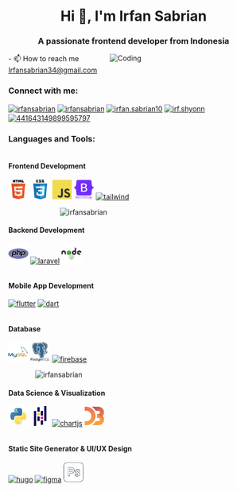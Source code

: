 <h1 align="center">Hi 👋, I'm Irfan Sabrian</h1>
<h3 align="center">A passionate frontend developer from Indonesia</h3>
<img align="right" alt="Coding" width="300" style="border-bottom: none;" src="https://i.redd.it/1d11s820dgm91.gif">
- 📫 How to reach me <a href="mailto:Irfansabrian34@gmail.com">Irfansabrian34@gmail.com</a>
    <h3 align="left">Connect with me:</h3>
    <p align="left">
        <a href="https://linkedin.com/in/irfan-sabrian-199804309" target="blank"><img align="center" src="https://raw.githubusercontent.com/rahuldkjain/github-profile-readme-generator/master/src/images/icons/Social/linked-in-alt.svg" alt="irfansabrian" height="30" width="40" /></a>
        <a href="https://codesandbox.com/irfansabrian" target="blank"><img align="center" src="https://raw.githubusercontent.com/rahuldkjain/github-profile-readme-generator/master/src/images/icons/Social/codesandbox.svg" alt="irfansabrian" height="30" width="40" /></a>
        <a href="https://fb.com/irfan.sabrian10" target="blank"><img align="center" src="https://raw.githubusercontent.com/rahuldkjain/github-profile-readme-generator/master/src/images/icons/Social/facebook.svg" alt="irfan.sabrian10" height="30" width="40" /></a>
        <a href="https://instagram.com/irf.shyonn" target="blank"><img align="center" src="https://raw.githubusercontent.com/rahuldkjain/github-profile-readme-generator/master/src/images/icons/Social/instagram.svg" alt="irf.shyonn" height="30" width="40" /></a>
        <a href="https://discord.gg/441643149899595797" target="blank"><img align="center" src="https://raw.githubusercontent.com/rahuldkjain/github-profile-readme-generator/master/src/images/icons/Social/discord.svg" alt="441643149899595797" height="30" width="40" /></a>
    </p>
    <h3 align="left">Languages and Tools:</h3>
    <div align="left" width="100%">
        <div style="display: inline-block; width: 50%; vertical-align: top;">
            <h4>Frontend Development</h4>
            <p>
                <a href="https://www.w3.org/html/" target="_blank" rel="noreferrer"><img src="https://raw.githubusercontent.com/devicons/devicon/master/icons/html5/html5-original-wordmark.svg" alt="html5" width="40" height="40"/></a>
                <a href="https://www.w3schools.com/css/" target="_blank" rel="noreferrer"><img src="https://raw.githubusercontent.com/devicons/devicon/master/icons/css3/css3-original-wordmark.svg" alt="css3" width="40" height="40"/></a>
                <a href="https://developer.mozilla.org/en-US/docs/Web/JavaScript" target="_blank" rel="noreferrer"><img src="https://raw.githubusercontent.com/devicons/devicon/master/icons/javascript/javascript-original.svg" alt="javascript" width="40" height="40"/></a>
                <a href="https://getbootstrap.com" target="_blank" rel="noreferrer"><img src="https://raw.githubusercontent.com/devicons/devicon/master/icons/bootstrap/bootstrap-plain-wordmark.svg" alt="bootstrap" width="40" height="40"/></a>
                <a href="https://tailwindcss.com/" target="_blank" rel="noreferrer"><img src="https://www.vectorlogo.zone/logos/tailwindcss/tailwindcss-icon.svg" alt="tailwind" width="40" height="40"/></a>
            </p>
        </div>
        <img align="right" width="400" style="border-bottom: none;" src="https://github-readme-stats.vercel.app/api/top-langs?username=irfansabrian&show_icons=true&locale=en&layout=compact" alt="irfansabrian">
        <div style="display: inline-block; width: 50%; vertical-align: top;">
            <h4>Backend Development</h4>
            <p>
                <a href="https://www.php.net" target="_blank" rel="noreferrer"><img src="https://raw.githubusercontent.com/devicons/devicon/master/icons/php/php-original.svg" alt="php" width="40" height="40"/></a>
                <a href="https://laravel.com/" target="_blank" rel="noreferrer"><img src="https://laravel.com/img/logomark.min.svg" alt="laravel" width="40" height="40"/></a>
                <a href="https://nodejs.org" target="_blank" rel="noreferrer"><img src="https://raw.githubusercontent.com/devicons/devicon/master/icons/nodejs/nodejs-original-wordmark.svg" alt="nodejs" width="40" height="40"/></a>
            </p>
        </div>
    </div>
    <div align="left" width="100%">
        <div style="display: inline-block; width: 50%; vertical-align: top;">
            <h4>Mobile App Development</h4>
            <p>
                <a href="https://flutter.dev" target="_blank" rel="noreferrer"><img src="https://www.vectorlogo.zone/logos/flutterio/flutterio-icon.svg" alt="flutter" width="40" height="40"/></a>
                <a href="https://dart.dev" target="_blank" rel="noreferrer"><img src="https://www.vectorlogo.zone/logos/dartlang/dartlang-icon.svg" alt="dart" width="40" height="40"/></a>
            </p>
        </div>
        <div style="display: inline-block; width: 50%; vertical-align: top;">
            <h4>Database</h4>
            <p>
                <a href="https://www.mysql.com/" target="_blank" rel="noreferrer"><img src="https://raw.githubusercontent.com/devicons/devicon/master/icons/mysql/mysql-original-wordmark.svg" alt="mysql" width="40" height="40"/></a>
                <a href="https://www.postgresql.org" target="_blank" rel="noreferrer"><img src="https://raw.githubusercontent.com/devicons/devicon/master/icons/postgresql/postgresql-original-wordmark.svg" alt="postgresql" width="40" height="40"/></a>
                <a href="https://firebase.google.com/" target="_blank" rel="noreferrer"><img src="https://www.vectorlogo.zone/logos/firebase/firebase-icon.svg" alt="firebase" width="40" height="40"/></a>
            </p>
        </div>
            <img align="right" width="450" style="border-bottom: none;" src="https://github-readme-streak-stats.herokuapp.com/?user=irfansabrian&" alt="irfansabrian">
    </div>
    <div align="left" width="100%">
        <div style="display: inline-block; width: 50%; vertical-align: top;">
            <h4>Data Science & Visualization</h4>
            <p>
                <a href="https://www.python.org" target="_blank" rel="noreferrer"><img src="https://raw.githubusercontent.com/devicons/devicon/master/icons/python/python-original.svg" alt="python" width="40" height="40"/></a>
                <a href="https://pandas.pydata.org/" target="_blank" rel="noreferrer"><img src="https://raw.githubusercontent.com/devicons/devicon/2ae2a900d2f041da66e950e4d48052658d850630/icons/pandas/pandas-original.svg" alt="pandas" width="40" height="40"/></a>
                <a href="https://www.chartjs.org" target="_blank" rel="noreferrer"><img src="https://www.chartjs.org/media/logo-title.svg" alt="chartjs" width="40" height="40"/></a>
                <a href="https://d3js.org/" target="_blank" rel="noreferrer"><img src="https://raw.githubusercontent.com/devicons/devicon/master/icons/d3js/d3js-original.svg" alt="d3js" width="40" height="40"/></a>
            </p>
        </div>
        <div style="display: inline-block; width: 50%; vertical-align: top;">
            <h4>Static Site Generator & UI/UX Design</h4>
            <p>
                <a href="https://gohugo.io/" target="_blank" rel="noreferrer"><img src="https://api.iconify.design/logos-hugo.svg" alt="hugo" width="40" height="40"/></a>
                <a href="https://www.figma.com/" target="_blank" rel="noreferrer"><img src="https://www.vectorlogo.zone/logos/figma/figma-icon.svg" alt="figma" width="40" height="40"/></a>
                <a href="https://www.photoshop.com/en" target="_blank" rel="noreferrer"><img src="https://raw.githubusercontent.com/devicons/devicon/master/icons/photoshop/photoshop-line.svg" alt="photoshop" width="40" height="40"/></a>
            </p>
        </div>
    </div>
